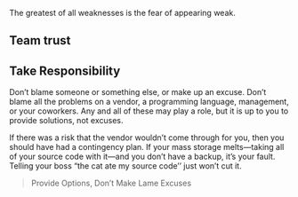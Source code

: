 The greatest of all weaknesses is the fear of appearing weak.
## Team trust
## Take Responsibility
Don’t blame someone or something else, or make up an excuse. Don’t blame all the problems
on a vendor, a programming language, management, or your coworkers. Any and all of these may
play a role, but it is up to you to provide solutions, not excuses.

If there was a risk that the vendor wouldn’t come through for you, then you should have had a
contingency plan. If your mass storage melts—taking all of your source code with it—and you
don’t have a backup, it’s your fault. Telling your boss “the cat ate my source code’’ just won’t cut it.

> Provide Options, Don’t Make Lame Excuses